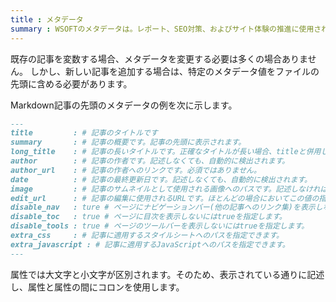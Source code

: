 ```yaml
---
title : メタデータ
summary : WSOFTのメタデータは。レポート、SEO対策、およびサイト体験の推進に使用されます。この記事では。WSOFTDocsの記事にメタデータを指定する方法について示します。
---
```


既存の記事を変数する場合、メタデータを変更する必要は多くの場合ありません。
しかし、新しい記事を追加する場合は、特定のメタデータ値をファイルの先頭に含める必要があります。

Markdown記事の先頭のメタデータの例を次に示します。

```md title="Markdown"
---
title         : # 記事のタイトルです
summary       : # 記事の概要です。記事の先頭に表示されます。
long_title    : # 記事の長いタイトルです。正確なタイトルが長い場合、titleと併用してください。
author        : # 記事の作者です。記述しなくても、自動的に検出されます。
author_url    : # 記事の作者へのリンクです。必須ではありません。
date          : # 記事の最終更新日です。記述しなくても、自動的に検出されます。
image         : # 記事のサムネイルとして使用される画像へのパスです。記述しなければWSOFTDocsのものが使用されます。
edit_url      : # 記事の編集に使用されるURLです。ほとんどの場合においてこの値の指定は不要です。
disable_nav   : ture # ページにナビゲーションバー(他の記事へのリンク集)を表示しないにはtrueを指定します。
disable_toc   : true # ページに目次を表示しないにはtrueを指定します。
disable_tools : true # ページのツールバーを表示しないにはtrueを指定します。
extra_css     : # 記事に適用するスタイルシートへのパスを指定できます。
extra_javascript : # 記事に適用するJavaScriptへのパスを指定できます。
---
```

属性では大文字と小文字が区別されます。そのため、表示されている通りに記述し、属性と属性の間にコロンを使用します。

